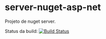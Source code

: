 # server-nuget-asp-net
Projeto de nuget server.
 
Status da build: [![Build Status](https://dev.azure.com/developerti/NuggetDeveloperTI/_apis/build/status/NuggetDeveloperTI-ASP.NET-CI)](https://dev.azure.com/developerti/NuggetDeveloperTI/_build/latest?definitionId=13)
